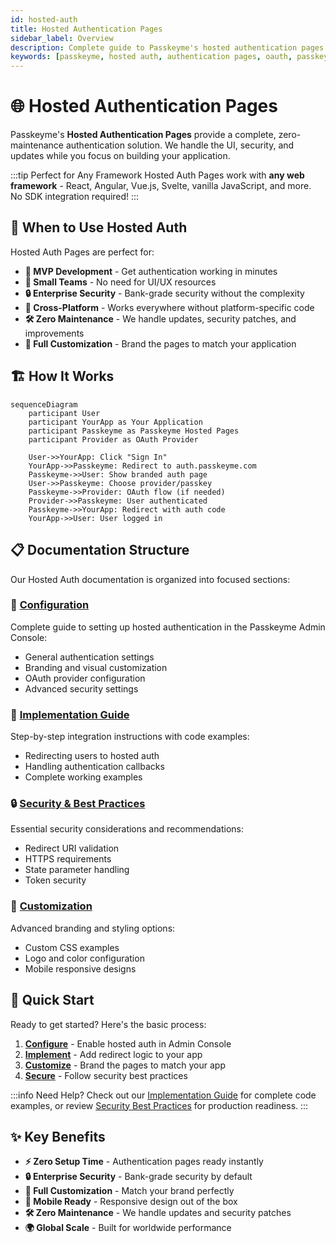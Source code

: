 ```yaml
---
id: hosted-auth
title: Hosted Authentication Pages
sidebar_label: Overview
description: Complete guide to Passkeyme's hosted authentication pages - zero maintenance, enterprise security
keywords: [passkeyme, hosted auth, authentication pages, oauth, passkeys, zero maintenance]
---
```


# 🌐 Hosted Authentication Pages

Passkeyme's **Hosted Authentication Pages** provide a complete, zero-maintenance authentication solution. We handle the UI, security, and updates while you focus on building your application.

:::tip Perfect for Any Framework
Hosted Auth Pages work with **any web framework** - React, Angular, Vue.js, Svelte, vanilla JavaScript, and more. No SDK integration required!
:::

## 🎯 **When to Use Hosted Auth**

Hosted Auth Pages are perfect for:

- **🚀 MVP Development** - Get authentication working in minutes
- **👥 Small Teams** - No need for UI/UX resources
- **🔒 Enterprise Security** - Bank-grade security without the complexity
- **📱 Cross-Platform** - Works everywhere without platform-specific code
- **🛠️ Zero Maintenance** - We handle updates, security patches, and improvements
- **🎨 Full Customization** - Brand the pages to match your application

## 🏗️ **How It Works**

```mermaid
sequenceDiagram
    participant User
    participant YourApp as Your Application
    participant Passkeyme as Passkeyme Hosted Pages
    participant Provider as OAuth Provider

    User->>YourApp: Click "Sign In"
    YourApp->>Passkeyme: Redirect to auth.passkeyme.com
    Passkeyme->>User: Show branded auth page
    User->>Passkeyme: Choose provider/passkey
    Passkeyme->>Provider: OAuth flow (if needed)
    Provider->>Passkeyme: User authenticated
    Passkeyme->>YourApp: Redirect with auth code
    YourApp->>User: User logged in
```

## 📋 **Documentation Structure**

Our Hosted Auth documentation is organized into focused sections:

### **🔧 [Configuration](/docs/hosted-auth/configuration)**
Complete guide to setting up hosted authentication in the Passkeyme Admin Console:
- General authentication settings
- Branding and visual customization
- OAuth provider configuration
- Advanced security settings

### **🚀 [Implementation Guide](/docs/hosted-auth/implementation)**
Step-by-step integration instructions with code examples:
- Redirecting users to hosted auth
- Handling authentication callbacks
- Complete working examples

### **🔒 [Security & Best Practices](/docs/hosted-auth/security)**
Essential security considerations and recommendations:
- Redirect URI validation
- HTTPS requirements
- State parameter handling
- Token security

### **🎨 [Customization](/docs/hosted-auth/customization)**
Advanced branding and styling options:
- Custom CSS examples
- Logo and color configuration
- Mobile responsive designs

## 🚀 **Quick Start**

Ready to get started? Here's the basic process:

1. **[Configure](/docs/hosted-auth/configuration)** - Enable hosted auth in Admin Console
2. **[Implement](/docs/hosted-auth/implementation)** - Add redirect logic to your app
3. **[Customize](/docs/hosted-auth/customization)** - Brand the pages to match your app
4. **[Secure](/docs/hosted-auth/security)** - Follow security best practices

:::info Need Help?
Check out our [Implementation Guide](/docs/hosted-auth/implementation) for complete code examples, or review [Security Best Practices](/docs/hosted-auth/security) for production readiness.
:::

## ✨ **Key Benefits**

- **⚡ Zero Setup Time** - Authentication pages ready instantly
- **🔒 Enterprise Security** - Bank-grade security by default
- **🎨 Full Customization** - Match your brand perfectly
- **📱 Mobile Ready** - Responsive design out of the box
- **🛠️ Zero Maintenance** - We handle updates and security patches
- **🌍 Global Scale** - Built for worldwide performance
